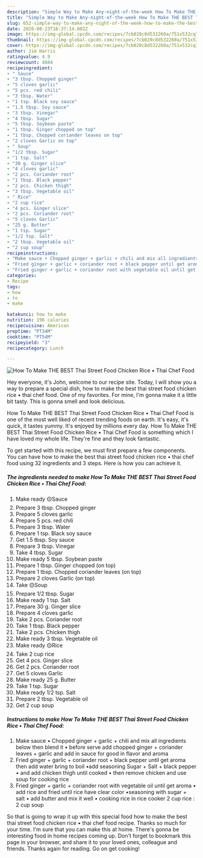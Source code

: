 ```yaml
---
description: "Simple Way to Make Any-night-of-the-week How To Make THE BEST Thai Street Food Chicken Rice • Thai Chef Food"
title: "Simple Way to Make Any-night-of-the-week How To Make THE BEST Thai Street Food Chicken Rice • Thai Chef Food"
slug: 652-simple-way-to-make-any-night-of-the-week-how-to-make-the-best-thai-street-food-chicken-rice-thai-chef-food
date: 2020-08-23T16:37:14.802Z
image: https://img-global.cpcdn.com/recipes/7cb020c8d532260a/751x532cq70/how-to-make-the-best-thai-street-food-chicken-rice-•-thai-chef-food-recipe-main-photo.jpg
thumbnail: https://img-global.cpcdn.com/recipes/7cb020c8d532260a/751x532cq70/how-to-make-the-best-thai-street-food-chicken-rice-•-thai-chef-food-recipe-main-photo.jpg
cover: https://img-global.cpcdn.com/recipes/7cb020c8d532260a/751x532cq70/how-to-make-the-best-thai-street-food-chicken-rice-•-thai-chef-food-recipe-main-photo.jpg
author: Jim Harris
ratingvalue: 4.9
reviewcount: 4884
recipeingredient:
- " Sauce"
- "3 tbsp. Chopped ginger"
- "5 cloves garlic"
- "5 pcs. red chili"
- "3 tbsp. Water"
- "1 tsp. Black soy sauce"
- "1.5 tbsp. Soy sauce"
- "3 tbsp. Vinegar"
- "4 tbsp. Sugar"
- "5 tbsp. Soybean paste"
- "1 tbsp. Ginger chopped on top"
- "1 tbsp. Chopped coriander leaves on top"
- "2 cloves Garlic on top"
- " Soup"
- "1/2 tbsp. Sugar"
- "1 tsp. Salt"
- "30 g. Ginger slice"
- "4 cloves garlic"
- "2 pcs. Coriander root"
- "1 tbsp. Black pepper"
- "2 pcs. Chicken thigh"
- "3 tbsp. Vegetable oil"
- " Rice"
- "2 cup rice"
- "4 pcs. Ginger slice"
- "2 pcs. Coriander root"
- "5 cloves Garlic"
- "25 g. Butter"
- "1 tsp. Sugar"
- "1/2 tsp. Salt"
- "2 tbsp. Vegetable oil"
- "2 cup soup"
recipeinstructions:
- "Make sauce • Chopped ginger + garlic + chili and mix all ingredients below then blend it • before serve add chopped ginger + coriander leaves + garlic and add in sauce for good in flavor and aroma"
- "Fried ginger + garlic + coriander root + black pepper until get aroma then add water bring to boil •add seasoning Sugar + Salt + black pepper • and add chicken thigh until cooked • then remove chicken and use soup for cooking rice"
- "Fried ginger + garlic + coriander root with vegetable oil until get aroma • add rice and fried until rice have clear color •seasoning with sugar + salt • add butter and mix it well • cooking rice in rice cooker 2 cup rice : 2 cup soup"
categories:
- Recipe
tags:
- how
- to
- make

katakunci: how to make 
nutrition: 196 calories
recipecuisine: American
preptime: "PT34M"
cooktime: "PT54M"
recipeyield: "3"
recipecategory: Lunch

---
```



![How To Make THE BEST Thai Street Food Chicken Rice • Thai Chef Food](https://img-global.cpcdn.com/recipes/7cb020c8d532260a/751x532cq70/how-to-make-the-best-thai-street-food-chicken-rice-•-thai-chef-food-recipe-main-photo.jpg)

Hey everyone, it's John, welcome to our recipe site. Today, I will show you a way to prepare a special dish, how to make the best thai street food chicken rice • thai chef food. One of my favorites. For mine, I'm gonna make it a little bit tasty. This is gonna smell and look delicious.



How To Make THE BEST Thai Street Food Chicken Rice • Thai Chef Food is one of the most well liked of recent trending foods on earth. It's easy, it's quick, it tastes yummy. It's enjoyed by millions every day. How To Make THE BEST Thai Street Food Chicken Rice • Thai Chef Food is something which I have loved my whole life. They're fine and they look fantastic.


To get started with this recipe, we must first prepare a few components. You can have how to make the best thai street food chicken rice • thai chef food using 32 ingredients and 3 steps. Here is how you can achieve it.

<!--inarticleads1-->

##### The ingredients needed to make How To Make THE BEST Thai Street Food Chicken Rice • Thai Chef Food:

1. Make ready  🟡Sauce
1. Prepare 3 tbsp. Chopped ginger
1. Prepare 5 cloves garlic
1. Prepare 5 pcs. red chili
1. Prepare 3 tbsp. Water
1. Prepare 1 tsp. Black soy sauce
1. Get 1.5 tbsp. Soy sauce
1. Prepare 3 tbsp. Vinegar
1. Take 4 tbsp. Sugar
1. Make ready 5 tbsp. Soybean paste
1. Prepare 1 tbsp. Ginger chopped (on top)
1. Prepare 1 tbsp. Chopped coriander leaves (on top)
1. Prepare 2 cloves Garlic (on top)
1. Take  🟡Soup
1. Prepare 1/2 tbsp. Sugar
1. Make ready 1 tsp. Salt
1. Prepare 30 g. Ginger slice
1. Prepare 4 cloves garlic
1. Take 2 pcs. Coriander root
1. Take 1 tbsp. Black pepper
1. Take 2 pcs. Chicken thigh
1. Make ready 3 tbsp. Vegetable oil
1. Make ready  🟡Rice
1. Take 2 cup rice
1. Get 4 pcs. Ginger slice
1. Get 2 pcs. Coriander root
1. Get 5 cloves Garlic
1. Make ready 25 g. Butter
1. Take 1 tsp. Sugar
1. Make ready 1/2 tsp. Salt
1. Prepare 2 tbsp. Vegetable oil
1. Get 2 cup soup




<!--inarticleads2-->

##### Instructions to make How To Make THE BEST Thai Street Food Chicken Rice • Thai Chef Food:

1. Make sauce • Chopped ginger + garlic + chili and mix all ingredients below then blend it • before serve add chopped ginger + coriander leaves + garlic and add in sauce for good in flavor and aroma
1. Fried ginger + garlic + coriander root + black pepper until get aroma then add water bring to boil •add seasoning Sugar + Salt + black pepper • and add chicken thigh until cooked • then remove chicken and use soup for cooking rice
1. Fried ginger + garlic + coriander root with vegetable oil until get aroma • add rice and fried until rice have clear color •seasoning with sugar + salt • add butter and mix it well • cooking rice in rice cooker 2 cup rice : 2 cup soup




So that is going to wrap it up with this special food how to make the best thai street food chicken rice • thai chef food recipe. Thanks so much for your time. I'm sure that you can make this at home. There's gonna be interesting food in home recipes coming up. Don't forget to bookmark this page in your browser, and share it to your loved ones, colleague and friends. Thanks again for reading. Go on get cooking!
